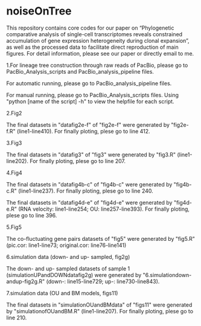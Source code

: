 # noiseOnTree

This repository contains core codes for our paper on “Phylogenetic comparative analysis of single-cell transcriptomes reveals constrained accumulation of gene expression heterogeneity during clonal expansion”, as well as the processed data to facilitate direct reproduction of main figures. For detail information, please see our paper or directly email to me.

1.For lineage tree construction through raw reads of PacBio, please go to PacBio_Analysis_scripts and PacBio_analysis_pipeline files.

   For automatic running, please go to PacBio_analysis_pipeline files. 

   For manual running, please go to PacBio_Analysis_scripts files. 
   Using "python [name of the script] -h" to view the helpfile for each script.

2.Fig2
  
  The final datasets in "datafig2e-f" of "fig2e-f" were generated by "fig2e-f.R" (line1-line410). For finally ploting, plese go to line 412.
  
3.Fig3
  
  The final datasets in "datafig3" of "fig3" were generated by "fig3.R" (line1-line202). For finally ploting, plese go to line 207.

4.Fig4
  
  The final datasets in "datafig4b-c" of "fig4b-c" were generated by "fig4b-c.R" (line1-line237). For finally ploting, plese go to line 240.
  
  The final datasets in "datafig4d-e" of "fig4d-e" were generated by "fig4d-e.R" (RNA velocity: line1-line254; OU: line257-line393). For finally ploting, plese go to     line 396.

5.Fig5

  The co-fluctuating gene pairs datasets of "fig5" were generated by "fig5.R" (pic.cor: line1-line73; original.cor: line76-line141)
  
6.simulation data (down- and up- sampled, fig2g)

  The down- and up- sampled datasets of sample 1 (simulationUPandDOWNdatafig2g) were generated by "6.simulationdown-andup-fig2g.R" (down-: line15-line729; up-: line730-line843).
  
7.simulation data (OU and BM models, figs11)
  
  The final datasets in "simulationOUandBMdata" of "figs11" were generated by "simulationofOUandBM.R" (line1-line207). For finally ploting, plese go to line 210.

